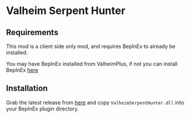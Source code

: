 # Valheim Serpent Hunter
## Requirements
This mod is a client side only mod, and requires BepInEx to already be installed. 

You may have BepInEx installed from ValheimPlus, if not you can install BepInEx [here](https://github.com/BepInEx/BepInEx)

## Installation
Grab the latest release from [here](https://github.com/liqdfire/valheim-serpent-hunter/releases/latest) and copy `ValheimSerpentHunter.dll` into your BepInEx plugin directory.
